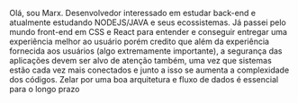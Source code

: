 Olá, sou Marx. Desenvolvedor interessado em estudar back-end e atualmente estudando NODEJS/JAVA e seus ecossistemas. Já passei pelo mundo front-end em CSS e React para entender e conseguir entregar uma experiência melhor ao usuário porém credito que além da experiência fornecida aos usuários (algo extremamente importante), a segurança das aplicações devem ser alvo de atenção também, uma vez que sistemas estão cada vez mais conectados e junto a isso se aumenta a complexidade dos códigos. Zelar por uma boa arquitetura e fluxo de dados é essencial para o longo prazo

